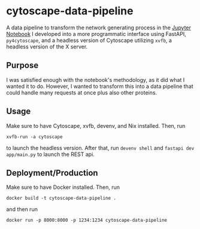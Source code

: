 # cytoscape-data-pipeline
A data pipeline to transform the network generating process in the [Jupyter Notebook](https://colab.research.google.com/github/rohand2290/find-orthologs/blob/main/find_orthologs.ipynb#scrollTo=83ae6ab9) I developed into a more programmatic interface using FastAPI, `py4cytoscape`, and a headless version of Cytoscape utilizing `xvfb`, a headless version of the X server.

## Purpose
I was satisfied enough with the notebook's methodology, as it did what I wanted it to do.
However, I wanted to transform this into a data pipeline that could handle many requests at once plus also other proteins. 

## Usage
Make sure to have Cytoscape, xvfb, devenv, and Nix installed. Then, run 
```
xvfb-run -a cytoscape
```
to launch the headless version.
After that, run `devenv shell` and `fastapi dev app/main.py` to launch the REST api. 

## Deployment/Production
Make sure to have Docker installed.
Then, run
```
docker build -t cytoscape-data-pipeline .
```
and then run
```
docker run -p 8000:8000 -p 1234:1234 cytoscape-data-pipeline
```
